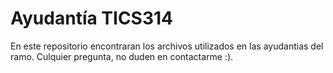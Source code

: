 
# Ayudantía TICS314
En este repositorio encontraran los archivos utilizados en las ayudantias del ramo. Culquier pregunta, no duden en contactarme :).
